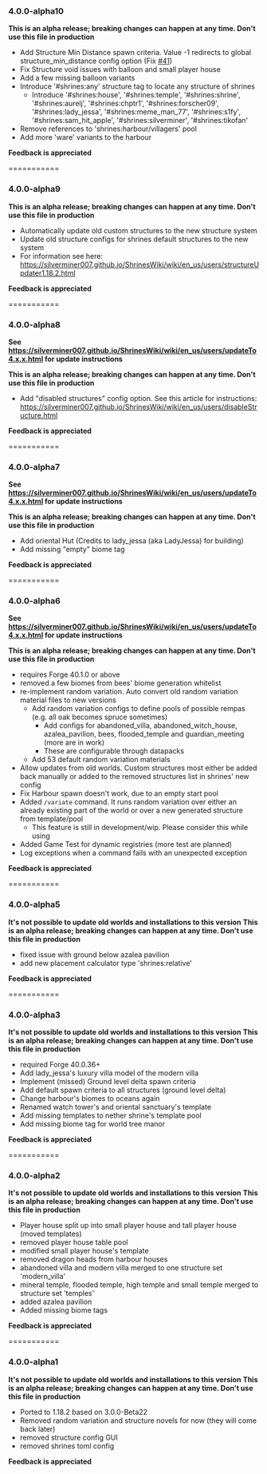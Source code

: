 ### 4.0.0-alpha10

**This is an alpha release; breaking changes can happen at any time. Don't use this file in production**

- Add Structure Min Distance spawn criteria. Value -1 redirects to global structure_min_distance config option (Fix [#41](https://github.com/Silverminer007/Shrines/issues/41))
- Fix Structure void issues with balloon and small player house
- Add a few missing balloon variants
- Introduce '#shrines:any' structure tag to locate any structure of shrines
  - Introduce '#shrines:house', '#shrines:temple', '#shrines:shrine', '#shrines:aurelj', '#shrines:chptr1', '#shrines:forscher09', '#shrines:lady_jessa', '#shrines:meme_man_77', '#shrines:s1fy', '#shrines:sam_hit_apple', '#shrines:silverminer', '#shrines:tikofan'
- Remove references to 'shrines:harbour/villagers' pool
- Add more 'ware' variants to the harbour

**Feedback is appreciated**

===========

### 4.0.0-alpha9

**This is an alpha release; breaking changes can happen at any time. Don't use this file in production**

- Automatically update old custom structures to the new structure system
- Update old structure configs for shrines default structures to the new system
- For information see here: https://silverminer007.github.io/ShrinesWiki/wiki/en_us/users/structureUpdater1.18.2.html

**Feedback is appreciated**

===========

### 4.0.0-alpha8

**See https://silverminer007.github.io/ShrinesWiki/wiki/en_us/users/updateTo4.x.x.html for update instructions**

**This is an alpha release; breaking changes can happen at any time. Don't use this file in production**

- Add "disabled structures" config option. See this article for instructions: https://silverminer007.github.io/ShrinesWiki/wiki/en_us/users/disableStructure.html

**Feedback is appreciated**

===========
### 4.0.0-alpha7

**See https://silverminer007.github.io/ShrinesWiki/wiki/en_us/users/updateTo4.x.x.html for update instructions**

**This is an alpha release; breaking changes can happen at any time. Don't use this file in production**

- Add oriental Hut (Credits to lady_jessa (aka LadyJessa) for building)
- Add missing "empty" biome tag

**Feedback is appreciated**

===========
### 4.0.0-alpha6

**See https://silverminer007.github.io/ShrinesWiki/wiki/en_us/users/updateTo4.x.x.html for update instructions**

**This is an alpha release; breaking changes can happen at any time. Don't use this file in production**

- requires Forge 40.1.0 or above
- removed a few biomes from bees' biome generation whitelist
- re-implement random variation. Auto convert old random variation material files to new versions
  - Add random variation configs to define pools of possible rempas (e.g. all oak becomes spruce sometimes)
    - Add configs for abandoned_villa, abandoned_witch_house, azalea_pavilion, bees, flooded_temple and guardian_meeting (more are in work)
    - These are configurable through datapacks
  - Add 53 default random variation materials
- Allow updates from old worlds. Custom structures most either be added back manually or added to the removed structures list in shrines' new config
- Fix Harbour spawn doesn't work, due to an empty start pool
- Added `/variate` command. It runs random variation over either an already existing part of the world or over a new generated structure from template/pool
  - This feature is still in development/wip. Please consider this while using
- Added Game Test for dynamic registries (more test are planned)
- Log exceptions when a command fails with an unexpected exception

**Feedback is appreciated**

===========
### 4.0.0-alpha5

**It's not possible to update old worlds and installations to this version**
**This is an alpha release; breaking changes can happen at any time. Don't use this file in production**

- fixed issue with ground below azalea pavilion
- add new placement calculator type 'shrines:relative'

**Feedback is appreciated**

===========
### 4.0.0-alpha3

**It's not possible to update old worlds and installations to this version**
**This is an alpha release; breaking changes can happen at any time. Don't use this file in production**

- required Forge 40.0.36+
- Add lady_jessa's luxury villa model of the modern villa
- Implement (missed) Ground level delta spawn criteria
- Add default spawn criteria to all structures (ground level delta)
- Change harbour's biomes to oceans again
- Renamed watch tower's and oriental sanctuary's template
- Add missing templates to nether shrine's template pool
- Add missing biome tag for world tree manor

**Feedback is appreciated**

===========
### 4.0.0-alpha2

**It's not possible to update old worlds and installations to this version**
**This is an alpha release; breaking changes can happen at any time. Don't use this file in production**

- Player house split up into small player house and tall player house (moved templates)
- removed player house table pool
- modified small player house's template
- removed dragon heads from harbour houses
- abandoned villa and modern villa merged to one structure set 'modern_villa'
- mineral temple, flooded temple, high temple and small temple merged to structure set 'temples'
- added azalea pavilion
- Added missing biome tags

**Feedback is appreciated**

===========
### 4.0.0-alpha1

**It's not possible to update old worlds and installations to this version**
**This is an alpha release; breaking changes can happen at any time. Don't use this file in production**

- Ported to 1.18.2 based on 3.0.0-Beta22
- Removed random variation and structure novels for now (they will come back later)
- removed structure config GUI
- removed shrines toml config

**Feedback is appreciated**